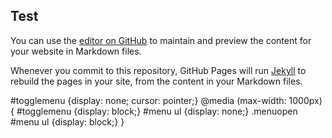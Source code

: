 ## Test

You can use the [editor on GitHub](https://github.com/gabrieltetar/website/edit/gh-pages/index.md) to maintain and preview the content for your website in Markdown files.

Whenever you commit to this repository, GitHub Pages will run [Jekyll](https://jekyllrb.com/) to rebuild the pages in your site, from the content in your Markdown files.


#togglemenu {display: none; cursor: pointer;}
@media (max-width: 1000px) {
    #togglemenu {display: block;}
    #menu ul {display: none;}
    .menuopen #menu ul {display: block;}
}
